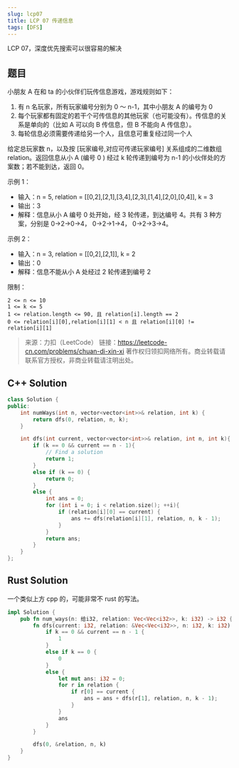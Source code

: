 ```yaml
---
slug: lcp07
title: LCP 07 传递信息
tags: [DFS]
---
```


LCP 07，深度优先搜索可以很容易的解决

<!--truncate-->

## 题目

小朋友 A 在和 ta 的小伙伴们玩传信息游戏，游戏规则如下：

1. 有 n 名玩家，所有玩家编号分别为 0 ～ n-1，其中小朋友 A 的编号为 0
2. 每个玩家都有固定的若干个可传信息的其他玩家（也可能没有）。传信息的关系是单向的（比如 A 可以向 B 传信息，但 B 不能向 A 传信息）。
3. 每轮信息必须需要传递给另一个人，且信息可重复经过同一个人

给定总玩家数 n，以及按 [玩家编号,对应可传递玩家编号] 关系组成的二维数组 relation。返回信息从小 A (编号 0 ) 经过 k 轮传递到编号为 n-1 的小伙伴处的方案数；若不能到达，返回 0。

示例 1：

- 输入：n = 5, relation = [[0,2],[2,1],[3,4],[2,3],[1,4],[2,0],[0,4]], k = 3
- 输出：3
- 解释：信息从小 A 编号 0 处开始，经 3 轮传递，到达编号 4。共有 3 种方案，分别是 0->2->0->4， 0->2->1->4， 0->2->3->4。

示例 2：

- 输入：n = 3, relation = [[0,2],[2,1]], k = 2
- 输出：0
- 解释：信息不能从小 A 处经过 2 轮传递到编号 2

限制：

```
2 <= n <= 10
1 <= k <= 5
1 <= relation.length <= 90, 且 relation[i].length == 2
0 <= relation[i][0],relation[i][1] < n 且 relation[i][0] != relation[i][1]
```

> 来源：力扣（LeetCode）
> 链接：https://leetcode-cn.com/problems/chuan-di-xin-xi
> 著作权归领扣网络所有。商业转载请联系官方授权，非商业转载请注明出处。

## C++ Solution

```cpp
class Solution {
public:
    int numWays(int n, vector<vector<int>>& relation, int k) {
        return dfs(0, relation, n, k);
    }

    int dfs(int current, vector<vector<int>>& relation, int n, int k){
        if (k == 0 && current == n - 1){
            // Find a solution
            return 1;
        }
        else if (k == 0) {
            return 0;
        }
        else {
            int ans = 0;
            for (int i = 0; i < relation.size(); ++i){
                if (relation[i][0] == current) {
                    ans += dfs(relation[i][1], relation, n, k - 1);
                }
            }
            return ans;
        }
    }
};
```

## Rust Solution

一个类似上方 cpp 的，可能非常不 rust 的写法。

```rust
impl Solution {
    pub fn num_ways(n: 给i32, relation: Vec<Vec<i32>>, k: i32) -> i32 {
        fn dfs(current: i32, relation: &Vec<Vec<i32>>, n: i32, k: i32) -> i32 {
            if k == 0 && current == n - 1 {
                1
            }
            else if k == 0 {
                0
            }
            else {
                let mut ans: i32 = 0;
                for r in relation {
                    if r[0] == current {
                        ans = ans + dfs(r[1], relation, n, k - 1);
                    }
                }
                ans
            }
        }

        dfs(0, &relation, n, k)
    }
}
```
